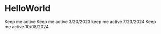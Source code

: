 # HelloWorld
Keep me active
Keep me active 3/20/2023
keep me active 7/23/2024
Keep me active 10/08/2024
